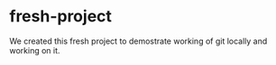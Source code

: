# fresh-project
We created this fresh project to demostrate working of git locally and working on it.
